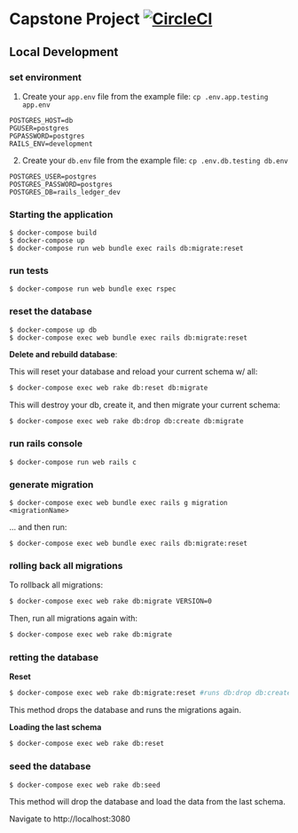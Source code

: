 # Capstone Project [![CircleCI](https://circleci.com/gh/matteeyao/capstone-backend/tree/main.svg?style=svg)](https://circleci.com/gh/matteeyao/capstone-backend/tree/main)

## Local Development

### set environment

1. Create your `app.env` file from the example file: `cp .env.app.testing app.env`
```
POSTGRES_HOST=db
PGUSER=postgres
PGPASSWORD=postgres
RAILS_ENV=development
```

2. Create your `db.env` file from the example file: `cp .env.db.testing db.env`
```
POSTGRES_USER=postgres
POSTGRES_PASSWORD=postgres
POSTGRES_DB=rails_ledger_dev
```

### Starting the application

```
$ docker-compose build
$ docker-compose up
$ docker-compose run web bundle exec rails db:migrate:reset
```

### run tests

```
$ docker-compose run web bundle exec rspec
```

### reset the database

```
$ docker-compose up db
$ docker-compose exec web bundle exec rails db:migrate:reset
```

**Delete and rebuild database**:

This will reset your database and reload your current schema w/ all:

```zsh
$ docker-compose exec web rake db:reset db:migrate
```

This will destroy your db, create it, and then migrate your current schema:

```zsh
$ docker-compose exec web rake db:drop db:create db:migrate
```

### run rails console

```
$ docker-compose run web rails c
```

### generate migration

```
$ docker-compose exec web bundle exec rails g migration <migrationName>
```

... and then run:

```
$ docker-compose exec web bundle exec rails db:migrate:reset
```

### rolling back all migrations

To rollback all migrations:

```zsh
$ docker-compose exec web rake db:migrate VERSION=0
```

Then, run all migrations again with:

```zsh
$ docker-compose exec web rake db:migrate
```

### retting the database

**Reset**

```zsh
$ docker-compose exec web rake db:migrate:reset #runs db:drop db:create db:migrate
```

This method drops the database and runs the migrations again.

**Loading the last schema**

```zsh
$ docker-compose exec web rake db:reset
```

### seed the database

```zsh
$ docker-compose exec web rake db:seed
```

This method will drop the database and load the data from the last schema.

Navigate to http://localhost:3080
